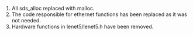 1. All sds_alloc replaced with malloc.
2. The code responsible for ethernet functions has been replaced as it was not needed.
3. Hardware functions in lenet5/lenet5.h have been removed.